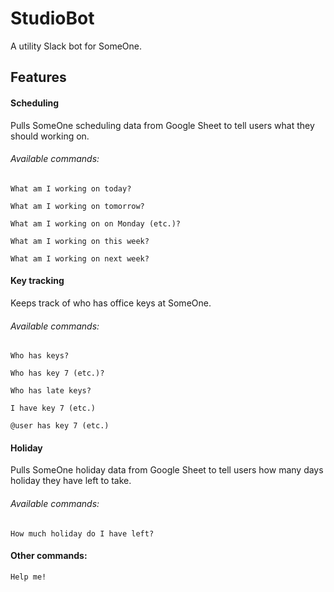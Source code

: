 # StudioBot
A utility Slack bot for SomeOne.

## Features

#### Scheduling
Pulls SomeOne scheduling data from Google Sheet to tell users what they should working on.
###### Available commands:
```
What am I working on today?
```
```
What am I working on tomorrow?
```
```
What am I working on on Monday (etc.)?
```
```
What am I working on this week?
```
```
What am I working on next week?
```

#### Key tracking
Keeps track of who has office keys at SomeOne.
###### Available commands:
```
Who has keys?
```
```
Who has key 7 (etc.)?
```
```
Who has late keys?
```
```
I have key 7 (etc.)
```
```
@user has key 7 (etc.)
```

#### Holiday
Pulls SomeOne holiday data from Google Sheet to tell users how many days holiday they have left to take.
###### Available commands:
```
How much holiday do I have left?
```

#### Other commands:
```
Help me!
```
